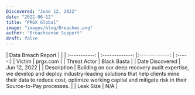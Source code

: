 ```yaml
---
Discovered: "June 12, 2022"
date: "2022-06-12"
title: "PRGX Global"
image: "images/blog/Breaches.png"
author: "Breachsense Support"
draft: false
---
```


| Data Breach Report         |              | 
| :-----------: | :-------------:   |:-------------:    | :-----:|
| Victim    | prgx.com      | 
| Threat Actor    | Black Basta      | 
| Date Discovered    | Jun 12, 2022      | 
| Description    | Building on our deep recovery audit expertise, we develop and deploy industry-leading solutions that help clients mine their data to reduce cost, optimize working capital and mitigate risk in their Source-to-Pay processes.      | 
| Leak Size    | N/A      | 

